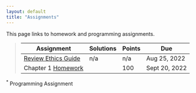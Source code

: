 ```yaml
---
layout: default
title: "Assignments"
---
```


This page links to homework and programming assignments.

> Assignment | Solutions | Points | Due
> ---------- | ---- | ------ | ---
> [Review Ethics Guide](assignment1.html) | n/a | n/a | Aug 25, 2022
> Chapter 1 [Homework](homework1.html) | | 100 | Sept 20, 2022

<!--
> Chapter 2 [Homework](homework2.html) | [Review](homework2_review.md) | 80 | Sept 28, 2021
-->

<sup>*</sup> Programming Assignment
